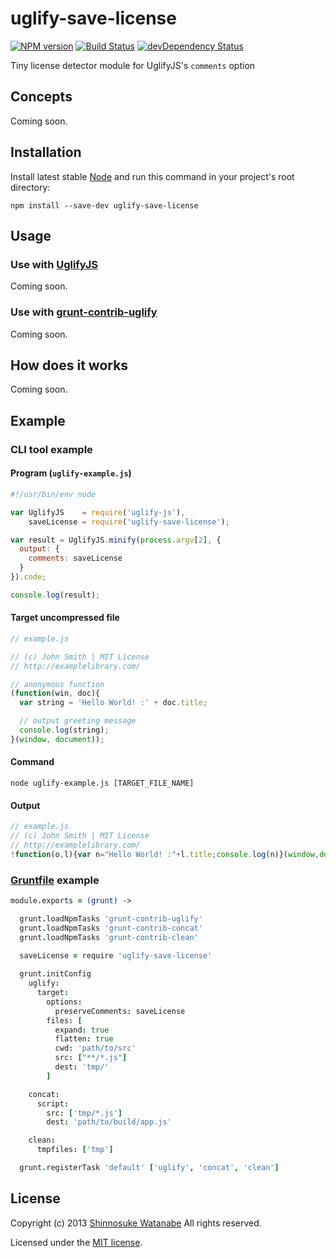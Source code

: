 # uglify-save-license

[![NPM version](https://badge.fury.io/js/uglify-save-license.png)](http://badge.fury.io/js/uglify-save-license)
[![Build Status](https://travis-ci.org/shinnn/uglify-save-license.png?branch=master)](https://travis-ci.org/shinnn/uglify-save-license)
[![devDependency Status](https://david-dm.org/shinnn/uglify-save-license/dev-status.png)](https://david-dm.org/shinnn/uglify-save-license#info=devDependencies)

Tiny license detector module for UglifyJS's `comments` option

## Concepts

Coming soon.

## Installation

Install latest stable [Node](http://nodejs.org/) and run this command in your project's root directory:

```
npm install --save-dev uglify-save-license
```

## Usage

### Use with [UglifyJS](https://github.com/mishoo/UglifyJS2)

Coming soon.

### Use with [grunt-contrib-uglify](https://github.com/gruntjs/grunt-contrib-uglify)

Coming soon.

## How does it works

Coming soon.

## Example

### CLI tool example

#### Program (`uglify-example.js`)

```javascript
#!/usr/bin/env node

var UglifyJS    = require('uglify-js'),
    saveLicense = require('uglify-save-license');

var result = UglifyJS.minify(process.argv[2], {
  output: {
    comments: saveLicense
  }
}).code;

console.log(result);
```

#### Target uncompressed file

```javascript
// example.js

// (c) John Smith | MIT License
// http://examplelibrary.com/

// anonymous function
(function(win, doc){
  var string = 'Hello World! :' + doc.title;

  // output greeting message
  console.log(string);
}(window, document));
```

#### Command

```
node uglify-example.js [TARGET_FILE_NAME]
```

#### Output

```javascript
// example.js
// (c) John Smith | MIT License
// http://examplelibrary.com/
!function(o,l){var n="Hello World! :"+l.title;console.log(n)}(window,document);
```

### [Gruntfile](http://gruntjs.com/getting-started#the-gruntfile) example

```coffeescript
module.exports = (grunt) ->

  grunt.loadNpmTasks 'grunt-contrib-uglify'
  grunt.loadNpmTasks 'grunt-contrib-concat'
  grunt.loadNpmTasks 'grunt-contrib-clean'
  
  saveLicense = require 'uglify-save-license'

  grunt.initConfig
    uglify:
      target:
        options:
          preserveComments: saveLicense
        files: [
          expand: true
          flatten: true
          cwd: 'path/to/src'
          src: ["**/*.js"]
          dest: 'tmp/'
        ]

    concat:
      script:
        src: ['tmp/*.js']
        dest: 'path/to/build/app.js'

    clean:
      tmpfiles: ['tmp']

  grunt.registerTask 'default' ['uglify', 'concat', 'clean']
```

## License

Copyright (c) 2013 [Shinnosuke Watanabe](https://github.com/shinnn) All rights reserved.

Licensed under the [MIT license](http://opensource.org/licenses/mit-license.php).